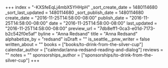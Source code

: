 +++
index = "-KXSfeEqLj4mbX5YHHpH"
_sort_create_date = 1480114680
_sort_last_updated = 1480114680
_sort_publish_date = 1480114680
create_date = "2016-11-25T14:58:00-08:00"
publish_date = "2016-11-25T14:58:00-08:00"
date = "2016-11-25T14:58:00-08:00"
last_updated = "2016-11-25T14:58:00-08:00"
preview_url = "7db8eff1-0ca3-e01d-7173-b2c542f0e5af"
byline = "Anna Redsand"
title = "Anna Redsand"
alphabetize_by = "redsand"
isDraft = ""
is_seattle__pnw_writer = false
written_about = ""
books = ["books/to-drink-from-the-silver-cup"]
calendar_author = ["calendar/anna-redsand-reading-and-dialog"]
reviews = ""
notes = ""
sponsorships_author = ["sponsorships/to-drink-from-the-silver-cup"]
+++
